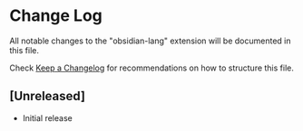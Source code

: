 # Change Log

All notable changes to the "obsidian-lang" extension will be documented in this file.

Check [Keep a Changelog](http://keepachangelog.com/) for recommendations on how to structure this file.

## [Unreleased]

- Initial release